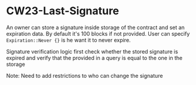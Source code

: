 # CW23-Last-Signature

An owner can store a signature inside storage of the contract and set an expiration data. By default it's 100 blocks if not provided.
User can specify `Expiration::Never {}` is he want it to never expire.

Signature verification logic first check whether the stored signature is expired and verify that the provided in a query is equal to the one in the storage

Note: Need to add restrictions to who can change the signature
